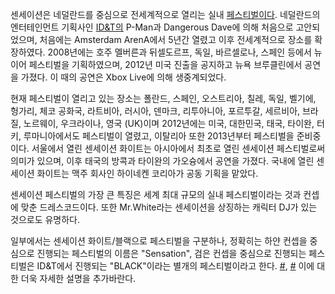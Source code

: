 센세이션은 네덜란드를 중심으로 전세계적으로 열리는 실내 [페스티벌이다](/페스티벌 "wikilink"). 네덜란드의 엔터테인먼트
기획사인 [ID\&T의](/ID&T "wikilink") P-Man과 Dangerous Dave에 의해 처음으로 고안되었으며,
처음에는 Amsterdam ArenA에서 5년간 열렸고 이후 전세계적으로 장소를 확장하였다. 2008년에는 호주 멜버른과
뒤셀도르프, 독일, 바르셀로나, 스페인 등에서 뉴이어 페스티벌을 기획하였으며, 2012년 미국 진출을 공지하고
뉴욕 브루클린에서 공연을 가졌다. 이 때의 공연은 Xbox Live에 의해 생중계되었다.

현재 페스티벌이 열리고 있는 장소는 폴란드, 스페인, 오스트리아, 칠레, 독일, 벨기에, 헝가리, 체코 공화국, 라트비아,
러시아, 덴마크, 리투아니아, 포르투갈, 세르비아, 브라질, 노르웨이, 우크라이나, 영국 (UK)이며 2012년에는
미국, 대한민국, 태국, 타이완, 터키, 루마니아에서도 페스티벌이 열렸고, 이탈리아 또한 2013년부터 페스티벌을
준비중이다. 서울에서 열린 센세이션 화이트는 아시아에서 최초로 열린 센세이션 페스티벌로써 의미가 있으며, 이후
태국의 방콕과 타이완의 가오슝에서 공연을 가졌다. 국내에 열린 센세이션 화이트는 맥주 회사인 하이네켄 코리아가 공동 기획을
맡았다.

센세이션 페스티벌의 가장 큰 특징은 세계 최대 규모의 실내 페스티벌이라는 것과 컨셉에 맞춘 드레스코드이다. 또한
Mr.White라는 센세이션을 상징하는 캐릭터 DJ가 있는 것으로도 유명하다.

일부에서는 센세이션 화이트/블랙으로 페스티벌을 구분하나, 정확히는 하얀 컨셉을 중심으로 진행되는 페스티벌의 이름은
"Sensation", 검은 컨셉을 중심으로 진행되는 페스티벌은 ID\&T에서 진행되는 "BLACK"이라는 별개의 페스티벌이라고
한다. [\#](http://www.black.eu/),
[\#](https://www.facebook.com/blackbelgium) 이에 대한 더욱 자세한 설명을 추가바란다.